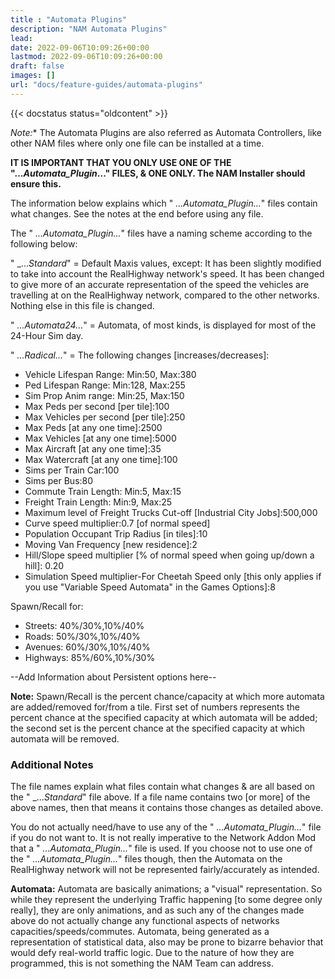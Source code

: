 ```yaml
---
title : "Automata Plugins"
description: "NAM Automata Plugins"
lead: 
date: 2022-09-06T10:09:26+00:00
lastmod: 2022-09-06T10:09:26+00:00
draft: false
images: []
url: "docs/feature-guides/automata-plugins"
---
```


{{< docstatus status="oldcontent" >}}

*Note:** The Automata Plugins are also referred as Automata Controllers, like other NAM files where only one file can be installed at a time.

**IT IS IMPORTANT THAT YOU ONLY USE ONE OF THE "...*Automata_Plugin*..." FILES, & ONE ONLY. The NAM Installer should ensure this.**

The information below explains which " *...*Automata_Plugin*...*" files contain what changes. See the notes at the end before using any file.

The " *...*Automata_Plugin*...*" files have a naming scheme according to the following below:

" _...*Standard*" = Default Maxis values, except: It has been slightly modified to take into account the RealHighway network's speed. It has been changed to give more of an accurate representation of the speed the vehicles are travelling at on the RealHighway network, compared to the other networks. Nothing else in this file is changed.

" *...*Automata24*...*" = Automata, of most kinds, is displayed for most of the 24-Hour Sim day.

" *...*Radical*...*" = The following changes [increases/decreases]:

* Vehicle Lifespan Range: Min:50, Max:380
* Ped Lifespan Range: Min:128, Max:255
* Sim Prop Anim range: Min:25, Max:150
* Max Peds per second [per tile]:100
* Max Vehicles per second [per tile]:250
* Max Peds [at any one time]:2500
* Max Vehicles [at any one time]:5000
* Max Aircraft [at any one time]:35
* Max Watercraft [at any one time]:100
* Sims per Train Car:100
* Sims per Bus:80
* Commute Train Length: Min:5, Max:15
* Freight Train Length: Min:9, Max:25
* Maximum level of Freight Trucks Cut-off [Industrial City Jobs]:500,000
* Curve speed multiplier:0.7 [of normal speed]
* Population Occupant Trip Radius [in tiles]:10
* Moving Van Frequency [new residence]:2
* Hill/Slope speed multiplier [% of normal speed when going up/down a hill]: 0.20
* Simulation Speed multiplier-For Cheetah Speed only [this only applies if you use "Variable Speed Automata" in the Games Options]:8

Spawn/Recall for:

* Streets: 40%/30%,10%/40%
* Roads: 50%/30%,10%/40%
* Avenues: 60%/30%,10%/40%
* Highways: 85%/60%,10%/30%

--Add Information about Persistent options here--

**Note:** Spawn/Recall is the percent chance/capacity at which more automata are added/removed for/from a tile. First set of numbers represents the percent chance at the specified capacity at which automata will be added; the second set is the percent chance at the specified capacity at which automata will be removed.

### Additional Notes

The file names explain what files contain what changes & are all based on the " _...*Standard*" file above. If a file name contains two [or more] of the above names, then that means it contains those changes as detailed above.

You do not actually need/have to use any of the " *...*Automata_Plugin*...*" file if you do not want to. It is not really imperative to the Network Addon Mod that a " *...*Automata_Plugin*...*" file is used. If you choose not to use one of the " *...*Automata_Plugin*...*" files though, then the Automata on the RealHighway network will not be represented fairly/accurately as intended.

**Automata:** Automata are basically animations; a "visual" representation. So while they represent the underlying Traffic happening [to some degree only really], they are only animations, and as such any of the changes made above do not actually change any functional aspects of networks capacities/speeds/commutes. Automata, being generated as a representation of statistical data, also may be prone to bizarre behavior that would defy real-world traffic logic. Due to the nature of how they are programmed, this is not something the NAM Team can address.
